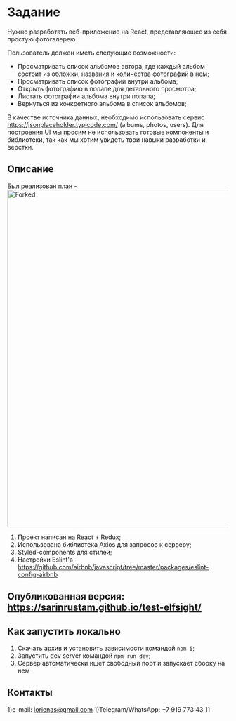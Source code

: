# Задание
Нужно разработать веб-приложение на React, представляющее из себя простую фотогалерею.

Пользователь должен иметь следующие возможности:
* Просматривать список альбомов автора, где каждый альбом состоит из обложки, названия и количества фотографий в нем;
* Просматривать список фотографий внутри альбома;
* Открыть фотографию в попапе для детального просмотра;
* Листать фотографии альбома внутри попапа;
* Вернуться из конкретного альбома в список альбомов;

В качестве источника данных, необходимо использовать сервис https://jsonplaceholder.typicode.com/ (albums, photos, users).
Для построения UI мы просим не использовать готовые компоненты и библиотеки, так как мы хотим увидеть твои навыки разработки и верстки.

## Описание
Был реализован план - <img width="769" alt="Forked" src="https://cloud.githubusercontent.com/assets/259739/20264122/f63219a6-aa7a-11e6-945a-89818fc7c014.png">
1) Проект написан на React + Redux;
2) Использована библиотека Axios для запросов к серверу;
3) Styled-components для стилей;
4) Настройки Eslint'a - https://github.com/airbnb/javascript/tree/master/packages/eslint-config-airbnb

## Опубликованная версия: https://sarinrustam.github.io/test-elfsight/

## Как запустить локально
1) Скачать архив и установить зависимости командой ``npm i``;
2) Запустить dev server командой ``npm run dev``;
3) Сервер автоматически ищет свободный порт и запускает сборку на нем

## Контакты
1)e-mail: lorienas@gmail.com
1)Telegram/WhatsApp: +7 919 773 43 11

